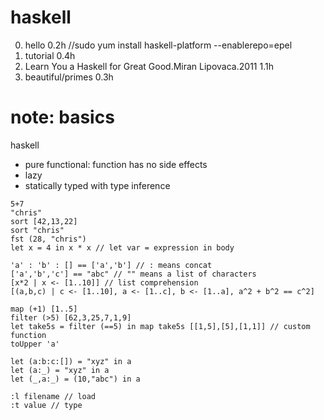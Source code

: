 # haskell

0. hello 0.2h //sudo yum install haskell-platform --enablerepo=epel
1. tutorial 0.4h 
2. Learn You a Haskell for Great Good.Miran Lipovaca.2011 1.1h
3. beautiful/primes 0.3h

# note: basics

haskell
- pure functional: function has no side effects
- lazy
- statically typed with type inference

~~~~
5+7
"chris"
sort [42,13,22]
sort "chris"  
fst (28, "chris")
let x = 4 in x * x // let var = expression in body 

'a' : 'b' : [] == ['a','b'] // : means concat
['a','b','c'] == "abc" // "" means a list of characters
[x*2 | x <- [1..10]] // list comprehension
[(a,b,c) | c <- [1..10], a <- [1..c], b <- [1..a], a^2 + b^2 == c^2]

map (+1) [1..5]
filter (>5) [62,3,25,7,1,9]
let take5s = filter (==5) in map take5s [[1,5],[5],[1,1]] // custom function
toUpper 'a'

let (a:b:c:[]) = "xyz" in a
let (a:_) = "xyz" in a
let (_,a:_) = (10,"abc") in a 

:l filename // load
:t value // type
~~~~
